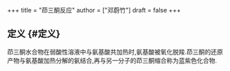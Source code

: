 +++
title = "茚三酮反应"
author = ["邓蔚竹"]
draft = false
+++

## 定义 {#定义}

茚三酮水合物在弱酸性溶液中与氨基酸共加热时,氨基酸被氧化脱羧.茚三酮的还原产物与氨基酸加热分解的氨结合,再与另一分子的茚三酮缩合称为蓝紫色化合物.